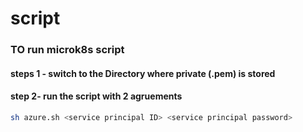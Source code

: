 # script
### TO run microk8s script 
#### steps 1 - switch to the Directory where private (.pem) is stored
#### step 2- run the script with 2 agruements


```bash
sh azure.sh <service principal ID> <service principal password>
```
